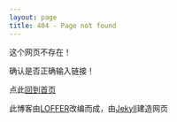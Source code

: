 ```yaml
---
layout: page
title: 404 - Page not found
---
```

这个网页不存在！

确认是否正确输入链接！

点此[回到首页](https://xilong.tk)

此博客由[LOFFER](https://fromendworld.github.io/LOFFER)改编而成，由[Jekyll](https://github.com/jekyll/jekyll)建造网页

